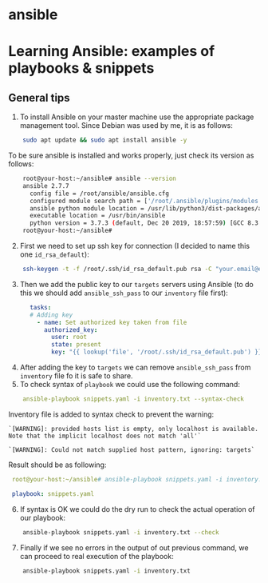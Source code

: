 # ansible
Learning Ansible: examples of playbooks & snippets
==================
General tips
------------------
1. To install Ansible on your master machine use the appropriate package management tool. Since Debian was used by me, it is as follows:
~~~bash
    sudo apt update && sudo apt install ansible -y
~~~
To be sure ansible is installed and works properly, just check its version as follows:
~~~bash
    root@your-host:~/ansible# ansible --version
    ansible 2.7.7
      config file = /root/ansible/ansible.cfg
      configured module search path = ['/root/.ansible/plugins/modules', '/usr/share/ansible/plugins/modules']
      ansible python module location = /usr/lib/python3/dist-packages/ansible
      executable location = /usr/bin/ansible
      python version = 3.7.3 (default, Dec 20 2019, 18:57:59) [GCC 8.3.0]
    root@your-host:~/ansible#
~~~
2. First we need to set up ssh key for connection (I decided to name this one `id_rsa_default`): 
 ~~~bash
     ssh-keygen -t -f /root/.ssh/id_rsa_default.pub rsa -C "your.email@email.com"
~~~ 
3. Then we add the public key to our `targets` servers using Ansible (to do this we should add `ansible_ssh_pass` to our `inventory` file first):
~~~yaml
      tasks:
      # Adding key
        - name: Set authorized key taken from file
          authorized_key:
            user: root
            state: present
            key: "{{ lookup('file', '/root/.ssh/id_rsa_default.pub') }}"`
  ~~~
4. After adding the key to `targets` we can remove `ansible_ssh_pass` from `inventory` file fo it is safe to share.
5. To check syntax of `playbook` we could use the following command:
  ~~~yaml
      ansible-playbook snippets.yaml -i inventory.txt --syntax-check
  ~~~
  Inventory file is added to syntax check to prevent the warning:
  
    `[WARNING]: provided hosts list is empty, only localhost is available. Note that the implicit localhost does not match 'all'`

    `[WARNING]: Could not match supplied host pattern, ignoring: targets`
  
  Result should be as following:
  ~~~yaml
   root@your-host:~/ansible# ansible-playbook snippets.yaml -i inventory.txt --syntax-check

   playbook: snippets.yaml
  ~~~
6. If syntax is OK we could do the dry run to check the actual operation of our playbook:
~~~bash
    ansible-playbook snippets.yaml -i inventory.txt --check
~~~
7. Finally if we see no errors in the output of out previous command, we can proceed to real execution of the playbook:
~~~bash
    ansible-playbook snippets.yaml -i inventory.txt
~~~
